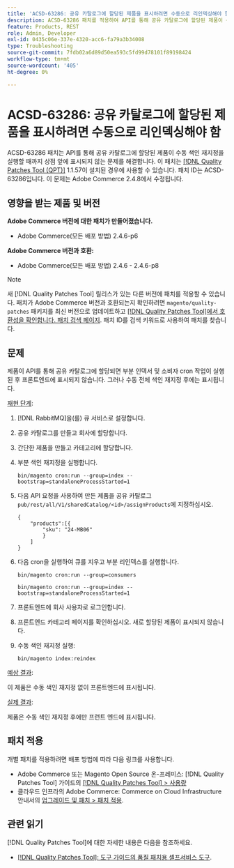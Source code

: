 ```yaml
---
title: 'ACSD-63286: 공유 카탈로그에 할당된 제품을 표시하려면 수동으로 리인덱싱해야 함'
description: ACSD-63286 패치를 적용하여 API를 통해 공유 카탈로그에 할당된 제품이 수동 색인 재지정이 실행될 때까지 상점 앞에 표시되지 않는 Adobe Commerce 문제를 해결합니다.
feature: Products, REST
role: Admin, Developer
exl-id: 0435c06e-337e-4320-acc6-fa79a3b34008
type: Troubleshooting
source-git-commit: 7fdb02a6d89d50ea593c5fd99d78101f89198424
workflow-type: tm+mt
source-wordcount: '405'
ht-degree: 0%

---
```


# ACSD-63286: 공유 카탈로그에 할당된 제품을 표시하려면 수동으로 리인덱싱해야 함

ACSD-63286 패치는 API를 통해 공유 카탈로그에 할당된 제품이 수동 색인 재지정을 실행할 때까지 상점 앞에 표시되지 않는 문제를 해결합니다. 이 패치는 [[!DNL Quality Patches Tool (QPT)]](/help/tools/quality-patches-tool/quality-patches-tool-to-self-serve-quality-patches.md) 1.1.57이 설치된 경우에 사용할 수 있습니다. 패치 ID는 ACSD-63286입니다. 이 문제는 Adobe Commerce 2.4.8에서 수정됩니다.

## 영향을 받는 제품 및 버전

**Adobe Commerce 버전에 대한 패치가 만들어졌습니다.**

* Adobe Commerce(모든 배포 방법) 2.4.6-p6

**Adobe Commerce 버전과 호환:**

* Adobe Commerce(모든 배포 방법) 2.4.6 - 2.4.6-p8

>[!NOTE]
>
>새 [!DNL Quality Patches Tool] 릴리스가 있는 다른 버전에 패치를 적용할 수 있습니다. 패치가 Adobe Commerce 버전과 호환되는지 확인하려면 `magento/quality-patches` 패키지를 최신 버전으로 업데이트하고 [[!DNL Quality Patches Tool]에서 호환성을 확인합니다. 패치 검색 페이지](https://experienceleague.adobe.com/tools/commerce-quality-patches/index.html?lang=ko). 패치 ID를 검색 키워드로 사용하여 패치를 찾습니다.

## 문제

제품이 API를 통해 공유 카탈로그에 할당되면 부분 인덱서 및 소비자 cron 작업이 실행된 후 프론트엔드에 표시되지 않습니다. 그러나 수동 전체 색인 재지정 후에는 표시됩니다.

<u>재현 단계</u>:

1. [!DNL RabbitMQ]을(를) 큐 서비스로 설정합니다.
1. 공유 카탈로그를 만들고 회사에 할당합니다.
1. 간단한 제품을 만들고 카테고리에 할당합니다.
1. 부분 색인 재지정을 실행합니다.

   ```
   bin/magento cron:run --group=index --bootstrap=standaloneProcessStarted=1
   ```

1. 다음 API 요청을 사용하여 만든 제품을 공유 카탈로그 `pub/rest/all/V1/sharedCatalog/<id>/assignProducts`에 지정하십시오.

   ```
   {
       "products":[{
           "sku": "24-MB06"
           }
       ]
   }
   ```

1. 다음 cron을 실행하여 큐를 지우고 부분 리인덱스를 실행합니다.

   ```
   bin/magento cron:run --group=consumers
   ```

   ```
   bin/magento cron:run --group=index --bootstrap=standaloneProcessStarted=1
   ```

1. 프론트엔드에 회사 사용자로 로그인합니다.
1. 프론트엔드 카테고리 페이지를 확인하십시오. 새로 할당된 제품이 표시되지 않습니다.
1. 수동 색인 재지정 실행:

   ```
   bin/magento index:reindex
   ```

<u>예상 결과</u>:

이 제품은 수동 색인 재지정 없이 프론트엔드에 표시됩니다.

<u>실제 결과</u>:

제품은 수동 색인 재지정 후에만 프런트 엔드에 표시됩니다.

## 패치 적용

개별 패치를 적용하려면 배포 방법에 따라 다음 링크를 사용합니다.

* Adobe Commerce 또는 Magento Open Source 온-프레미스: [!DNL Quality Patches Tool] 가이드의 [[!DNL Quality Patches Tool] > 사용량](/help/tools/quality-patches-tool/usage.md)
* 클라우드 인프라의 Adobe Commerce: Commerce on Cloud Infrastructure 안내서의 [업그레이드 및 패치 > 패치 적용](https://experienceleague.adobe.com/docs/commerce-cloud-service/user-guide/develop/upgrade/apply-patches.html?lang=ko).


## 관련 읽기

[!DNL Quality Patches Tool]에 대한 자세한 내용은 다음을 참조하세요.

* [[!DNL Quality Patches Tool]: 도구 가이드의 품질 패치용 셀프서비스 도구](/help/tools/quality-patches-tool/quality-patches-tool-to-self-serve-quality-patches.md).
